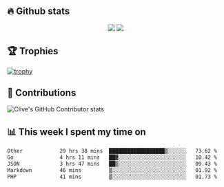 ## &#128293; Github stats

<!-- GitHub Readme Streak Stats - https://github.com/DenverCoder1/github-readme-streak-stats -->
<p align="center">

<picture>
  <source 
    srcset="https://github-readme-stats.vercel.app/api?username=clivewalkden&count_private=true&show_icons=true&theme=darcula"
    media="(prefers-color-scheme: dark)"
  />
  <source
    srcset="https://github-readme-stats.vercel.app/api?username=clivewalkden&count_private=true&show_icons=true&theme=calm"
    media="(prefers-color-scheme: light), (prefers-color-scheme: no-preference)"
  />
  <img src="https://github-readme-stats.vercel.app/api?username=clivewalkden&count_private=true&show_icons=true&theme=darcula" />
</picture>

<a href="https://git.io/streak-stats" target="_blank">
  <img src="http://github-readme-streak-stats.herokuapp.com?user=clivewalkden&theme=darcula&date_format=j%20M%5B%20Y%5D" />
</a>

</p>

## &#127942; Trophies
[![trophy](https://github-profile-trophy.vercel.app/?username=clivewalkden&theme=onedark)](https://github.com/clivewalkden/github-profile-trophy)

## &#129309; Contributions
![Clive's GitHub Contributor stats](https://github-contributor-stats.vercel.app/api?username=clivewalkden)

## &#128202; This week I spent my time on
<!--START_SECTION:waka-->

```txt
Other            29 hrs 38 mins  ██████████████████▒░░░░░░   73.62 %
Go               4 hrs 11 mins   ██▓░░░░░░░░░░░░░░░░░░░░░░   10.42 %
JSON             3 hrs 47 mins   ██▒░░░░░░░░░░░░░░░░░░░░░░   09.43 %
Markdown         46 mins         ▒░░░░░░░░░░░░░░░░░░░░░░░░   01.92 %
PHP              41 mins         ▒░░░░░░░░░░░░░░░░░░░░░░░░   01.73 %
```

<!--END_SECTION:waka-->
